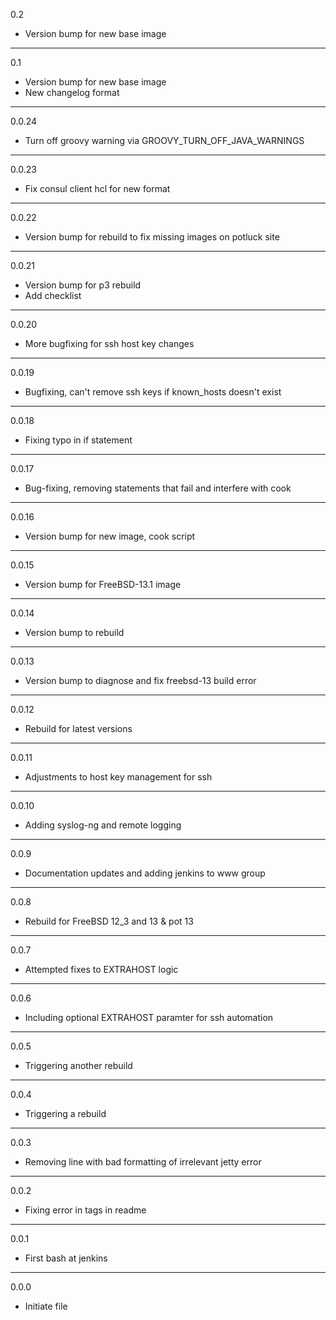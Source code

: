 0.2

* Version bump for new base image

---

0.1

* Version bump for new base image
* New changelog format

---

0.0.24

* Turn off groovy warning via GROOVY_TURN_OFF_JAVA_WARNINGS

---

0.0.23

* Fix consul client hcl for new format

---

0.0.22

* Version bump for rebuild to fix missing images on potluck site

---

0.0.21

* Version bump for p3 rebuild
* Add checklist

---

0.0.20

* More bugfixing for ssh host key changes

---

0.0.19

* Bugfixing, can't remove ssh keys if known_hosts doesn't exist

---

0.0.18

* Fixing typo in if statement

---

0.0.17

* Bug-fixing, removing statements that fail and interfere with cook

---

0.0.16

* Version bump for new image, cook script

---

0.0.15

* Version bump for FreeBSD-13.1 image

---

0.0.14

* Version bump to rebuild

---

0.0.13

* Version bump to diagnose and fix freebsd-13 build error

---

0.0.12

* Rebuild for latest versions

---

0.0.11

* Adjustments to host key management for ssh

---

0.0.10

* Adding syslog-ng and remote logging

---

0.0.9

* Documentation updates and adding jenkins to www group

---

0.0.8

* Rebuild for FreeBSD 12_3 and 13 & pot 13

---

0.0.7

* Attempted fixes to EXTRAHOST logic

---

0.0.6

* Including optional EXTRAHOST paramter for ssh automation

---

0.0.5

* Triggering another rebuild

---

0.0.4

* Triggering a rebuild

---

0.0.3

* Removing line with bad formatting of irrelevant jetty error

---

0.0.2

* Fixing error in tags in readme

---

0.0.1

* First bash at jenkins

---

0.0.0

* Initiate file

